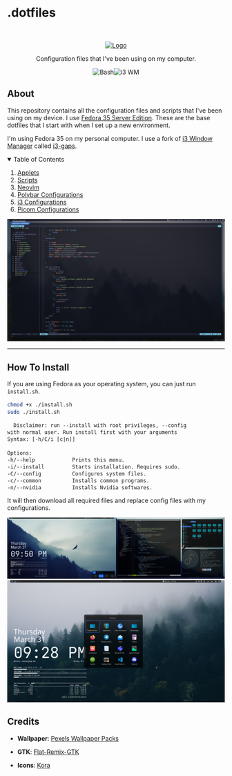 # .dotfiles

<br />
<p align="center">
  <a href="https://github.com/umutsevdi/dotfiles">
    <img src="https://img.icons8.com/fluency/344/fedora.png" alt="Logo" height="80">
  </a>
<p align="center">
    Configuration files that I've been using on my computer.
<p align="center">
  <img src="https://img.icons8.com/plasticine/344/bash.png" height=30 alt="Bash"><img src="https://github.com/i3/i3/raw/next/docs/logo-30.png" alt="i3 WM">
</p>

## About

This repository contains all the configuration files and scripts that I've been using on my device. I use <a href="https://getfedora.org/en/server/download/">Fedora 35 Server Edition</a>. These are the base dotfiles that I start with
when I set up a new environment.

I'm using Fedora 35 on my personal computer. I use a fork of
<a href="https://github.com/i3/i3">i3 Window Manager</a> called <a href="https://github.com/Airblader/i3">i3-gaps</a>.

<details open="open">
  <summary>Table of Contents</summary>
  <ol>
  <li><a href="applets/">Applets</a></li>
  <li><a href="bin/">Scripts</a></li>
  <li><a href="nvim/">Neovim</a></li>
  <li><a href="polybar/">Polybar Configurations</a></li>
  <li><a href="i3/config">i3 Configurations</a></li>
  <li><a href="picom/picom.conf">Picom Configurations</a></li>
  </ol>
</details>
<img src="screenshots/neovim.png">

---

## How To Install

If you are using Fedora as your operating system, you can just run `install.sh`.

```bash
chmod +x ./install.sh
sudo ./install.sh
```
```
  Disclaimer: run --install with root privileges, --config
with normal user. Run install first with your arguments
Syntax: [-h/C/i [c|n]]

Options:
-h/--help            Prints this menu.
-i/--install         Starts installation. Requires sudo.
-C/--config          Configures system files.
-c/--common          Installs common programs.
-n/--nvidia          Installs Nvidia softwares.
```

It will then download all required files and replace config files with my configurations.

<img src="screenshots/dual_screen.png">
<img src="screenshots/main.png">


## Credits

- **Wallpaper**: [Pexels Wallpaper Packs](https://www.pexels.com)

- **GTK**: [Flat-Remix-GTK](https://www.gnome-look.org/p/1214931)

- **Icons**: [Kora](https://www.gnome-look.org/p/1256209/)

